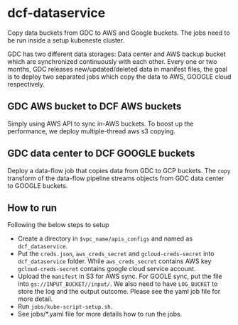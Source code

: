 # dcf-dataservice
 Copy data buckets from GDC to AWS and Google buckets. The jobs need to be run inside a setup kubeneste cluster.

 GDC has two different data storages: Data center and AWS backup bucket which are synchronized continuously with each other. Every one or two months, GDC releases new/updated/deleted data in manifest files, the goal is to deploy two separated jobs which copy the data to AWS, GOOGLE cloud respectively.

## GDC AWS bucket to DCF AWS buckets
 Simply using AWS API to sync in-AWS buckets. To boost up the performance, we deploy multiple-thread aws s3 copying.

## GDC data center to DCF GOOGLE buckets
 Deploy a data-flow job that copies data from GDC to GCP buckets. The `copy` transform of the data-flow pipeline streams objects from GDC data center to GOOGLE buckets.

## How to run
Following the below steps to setup
- Create a directory in `$vpc_name/apis_configs` and named as `dcf_dataservice`.
- Put the `creds.json`, `aws_creds_secret` and `gcloud-creds-secret` into `dcf_dataservice` folder. While `aws_creds_secret` contains AWS key `gcloud-creds-secret` contains google cloud service account.
- Upload the `manifest` in S3 for AWS sync. For GOOLE sync, put the file into `gs://INPUT_BUCKET//input/`. We also need to have `LOG_BUCKET` to store the log and the output outcome. Please see the yaml job file for more detail.
- Run `jobs/kube-script-setup.sh`.
- See jobs/*.yaml file for more details how to run the jobs.
